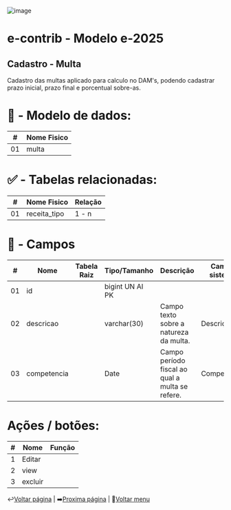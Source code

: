 ![image](https://github.com/user-attachments/assets/04662de1-1516-48d7-bb8c-50b38989e58b)
# e-contrib - Modelo e-2025 
##  Cadastro - Multa  
Cadastro das multas aplicado para calculo no DAM's, podendo cadastrar prazo inicial, prazo final e porcentual sobre-as.

# 🎲 - Modelo de dados:
 **\#**  |**Nome Fisico**               |
---------|------------------------------|
01       |  multa                       |

#
#   ✅ - Tabelas relacionadas:
 **\#**  |**Nome Fisico**               |   **Relação** |
---------|------------------------------|---------------|      
01       | receita_tipo                 |      1 - n    |

#
# 🔢 - Campos
 **\#**  | **Nome**                     | **Tabela Raiz**         | **Tipo/Tamanho**        | **Descrição**                                                                        | **Campo sistema**                      |
---------|------------------------------|-------------------------|-------------------------|--------------------------------------------------------------------------------------|----------------------------------------|
01       | id                           |                         | bigint UN AI PK         |                                                                                      |                                        |
02       | descricao                    |                         | varchar(30)             | Campo texto sobre a natureza da multa.                                               |  Descrição                             |
03       | competencia                  |                         | Date                    | Campo período fiscal ao qual a multa se refere.                                      |  Competência                           |

# Ações / botões:
 **\#**  |**Nome**                      |   **Função**  |
---------|------------------------------|---------------|
1        | Editar                       |               |
2        | view                         |               |
3        | excluir                      |               |

 ↩️[Voltar página](https://github.com/VenturaCerqueira/Documento_gestao_tributaria/blob/main/Cadastro/01%20-%20indice_financeiro.md) | ➡️[Proxima página](https://github.com/VenturaCerqueira/Documento_gestao_tributaria/blob/main/Cadastro/03%20-%20juros.md) | 🔢[Voltar menu](https://github.com/VenturaCerqueira/Documento_gestao_tributaria)  